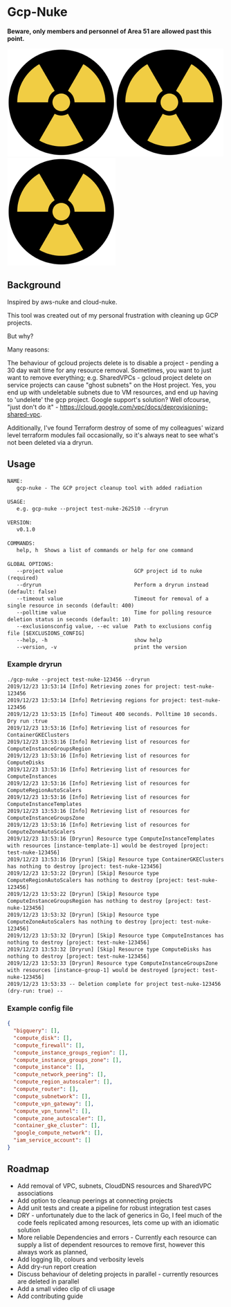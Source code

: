 # Gcp-Nuke

**Beware, only members and personnel of Area 51 are allowed past this point.**

<img src="https://github.com/BESTSELLER/gcp-nuke/blob/master/nuclear.png?raw=true" height="250" width="250"><img src="https://github.com/BESTSELLER/gcp-nuke/blob/master/nuclear.png?raw=true" height="250" width="250"><img src="https://github.com/BESTSELLER/gcp-nuke/blob/master/nuclear.png?raw=true" height="250" width="250">


## Background

Inspired by aws-nuke and cloud-nuke.

This tool was created out of my personal frustration with cleaning up GCP projects. 

But why?

Many reasons:

The behaviour of gcloud projects delete is to disable a project - pending a 30 day wait time for any resource removal. Sometimes, you want to just want to remove everything; e.g. SharedVPCs - gcloud project delete on service projects can cause "ghost subnets" on the Host project. Yes, you end up with undeletable subnets due to VM resources, and end up having to 'undelete' the gcp project. Google support's solution? Well ofcourse, "just don't do it" - https://cloud.google.com/vpc/docs/deprovisioning-shared-vpc.

Additionally, I've found Terraform destroy of some of my colleagues' wizard level terraform modules fail occasionally, so it's always neat to see what's not been deleted via a dryrun.

## Usage

```
NAME:
   gcp-nuke - The GCP project cleanup tool with added radiation

USAGE:
   e.g. gcp-nuke --project test-nuke-262510 --dryrun

VERSION:
   v0.1.0

COMMANDS:
   help, h  Shows a list of commands or help for one command

GLOBAL OPTIONS:
   --project value                       GCP project id to nuke (required)
   --dryrun                              Perform a dryrun instead (default: false)
   --timeout value                       Timeout for removal of a single resource in seconds (default: 400)
   --polltime value                      Time for polling resource deletion status in seconds (default: 10)
   --exclusionsconfig value, --ec value  Path to exclusions config file [$EXCLUSIONS_CONFIG]
   --help, -h                            show help
   --version, -v                         print the version
```

### Example dryrun

```
./gcp-nuke --project test-nuke-123456 --dryrun
2019/12/23 13:53:14 [Info] Retrieving zones for project: test-nuke-123456
2019/12/23 13:53:14 [Info] Retrieving regions for project: test-nuke-123456
2019/12/23 13:53:15 [Info] Timeout 400 seconds. Polltime 10 seconds. Dry run :true
2019/12/23 13:53:16 [Info] Retrieving list of resources for ContainerGKEClusters
2019/12/23 13:53:16 [Info] Retrieving list of resources for ComputeInstanceGroupsRegion
2019/12/23 13:53:16 [Info] Retrieving list of resources for ComputeDisks
2019/12/23 13:53:16 [Info] Retrieving list of resources for ComputeInstances
2019/12/23 13:53:16 [Info] Retrieving list of resources for ComputeRegionAutoScalers
2019/12/23 13:53:16 [Info] Retrieving list of resources for ComputeInstanceTemplates
2019/12/23 13:53:16 [Info] Retrieving list of resources for ComputeInstanceGroupsZone
2019/12/23 13:53:16 [Info] Retrieving list of resources for ComputeZoneAutoScalers
2019/12/23 13:53:16 [Dryrun] Resource type ComputeInstanceTemplates with resources [instance-template-1] would be destroyed [project: test-nuke-123456]
2019/12/23 13:53:16 [Dryrun] [Skip] Resource type ContainerGKEClusters has nothing to destroy [project: test-nuke-123456]
2019/12/23 13:53:22 [Dryrun] [Skip] Resource type ComputeRegionAutoScalers has nothing to destroy [project: test-nuke-123456]
2019/12/23 13:53:22 [Dryrun] [Skip] Resource type ComputeInstanceGroupsRegion has nothing to destroy [project: test-nuke-123456]
2019/12/23 13:53:32 [Dryrun] [Skip] Resource type ComputeZoneAutoScalers has nothing to destroy [project: test-nuke-123456]
2019/12/23 13:53:32 [Dryrun] [Skip] Resource type ComputeInstances has nothing to destroy [project: test-nuke-123456]
2019/12/23 13:53:32 [Dryrun] [Skip] Resource type ComputeDisks has nothing to destroy [project: test-nuke-123456]
2019/12/23 13:53:33 [Dryrun] Resource type ComputeInstanceGroupsZone with resources [instance-group-1] would be destroyed [project: test-nuke-123456]
2019/12/23 13:53:33 -- Deletion complete for project test-nuke-123456 (dry-run: true) --
```

### Example config file
```json
{
  "bigquery": [],
  "compute_disk": [],
  "compute_firewall": [],
  "compute_instance_groups_region": [],
  "compute_instance_groups_zone": [],
  "compute_instance": [], 
  "compute_network_peering": [],
  "compute_region_autoscaler": [],
  "compute_router": [],
  "compute_subnetwork": [],
  "compute_vpn_gateway": [],
  "compute_vpn_tunnel": [],
  "compute_zone_autoscaler": [],
  "container_gke_cluster": [],
  "google_compute_network": [],
  "iam_service_account": []
}
```

## Roadmap
- Add removal of VPC, subnets, CloudDNS resources and SharedVPC associations
- Add option to cleanup peerings at connecting projects
- Add unit tests and create a pipeline for robust integration test cases
- DRY - unfortunately due to the lack of generics in Go, I feel much of the code feels replicated among resources, lets come up with an idiomatic solution
- More reliable Dependencies and errors - Currently each resource can supply a list of dependent resources to remove first, however this always work as planned,
- Add logging lib, colours and verbosity levels
- Add dry-run report creation
- Discuss behaviour of deleting projects in parallel - currently resources are deleted in parallel
- Add a small video clip of cli usage
- Add contributing guide
